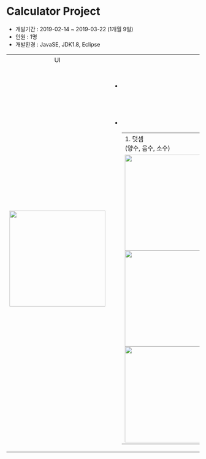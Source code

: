 <h1>Calculator Project</h1>
<ul>
  <li>개발기간 : 2019-02-14 ~ 2019-03-22 (1개월 9일)</li>
  <li>인원 : 1명</li>
  <li>개발환경 : JavaSE, JDK1.8, Eclipse</li>
</ul>

<table style="text-align:center;">
  <tr>
    <td>UI</td>
    <td>상세 설명</td>
  </tr>
  <tr>
    <td>
    <img src="https://blogfiles.pstatic.net/MjAxOTA1MDdfMjc4/MDAxNTU3MjA4NzgzNzcx.xjmH5qEAspFcDgAypmif4J69xAuGkGn_mNXUJihBwUUg.zcfgayGbA1heNmMKnAx_G4w7HkHyagZEcF-g4A9z2-sg.PNG.phh_92/calc.png?type=w2" width="250px"/>
    </td>
    <td>
      ▶ Calculator Design<br>
      <ul>
        <li>구성</li>
         1. 연산 내용 기록<br>
         2. 입력 숫자 표시 및 결과 출력<br>
         3. 연산 숫자 및 연산 기호 입력 버튼<br>
        <li>기능</li>
        <table>
          <tr>
            <td>
              1. 덧셈<br>(양수, 음수, 소수)
            </td>
            <td>
              2. 뺄셈<br>(양수, 음수, 소수)
            </td>
            <td>
              3. 곱셈<br>(양수, 음수, 소수)
            </td>
            <td>
              4. 나눗셈<br>(양수, 음수, 소수)
            </td>
            <td>
              5. 나머지<br>(양수, 음수, 소수)
            </td>
          </tr>
           <tr>
            <td>
              <img src="https://blogfiles.pstatic.net/MjAxOTA1MDdfMjE3/MDAxNTU3MjA5NzE0NDYx.ChRYlGaSOjhrV08JTl3ULH7sJ7dTvnVrLvBfhcBNxfQg.UlL6tFvrvZdiLNaU6GMbhLZc0HIx6nqxuUwYWGHEkoEg.PNG.phh_92/%EC%96%91%EC%88%98_%EB%8D%A7%EC%85%88.png?type=w2" width="250px"/>
              <img src="https://blogfiles.pstatic.net/MjAxOTA1MDdfMTMy/MDAxNTU3MjA5NzE0MTgz.20pr2inHZX4h08j8XjLeR2e2As5qdbEjQQkB_RhrMqog.5TUIzKIo9BbVI0pKf8O7638z76jh_nDKLEDoHAQMHfAg.PNG.phh_92/%EC%96%91_%EC%9D%8C%EC%88%98_%EB%8D%A7%EC%85%88.png?type=w2" width="250px"/>
              <img src="https://blogfiles.pstatic.net/MjAxOTA1MDdfMTQg/MDAxNTU3MjA5NzEzODE5.QYuWMnCMEHU4Xkn3MU7drYO750Vp4l9AYnkA119HDV4g.kNDD11dAXreCXb3j98CWZMYruG8IMBgcmIu860fA5k0g.PNG.phh_92/%EC%86%8C%EC%88%98_%EB%8D%A7%EC%85%88.png?type=w2" width="250px"/>
            </td>
            <td>
              <img src="https://blogfiles.pstatic.net/MjAxOTA1MDdfMTQ3/MDAxNTU3MjA5NzI3MzU0.Ont2Cbix8OZ9luf_f0eWkJqGSw9v5AFKLUVYRwtW9gUg.plBQP6q2u0-lfMjUlF0srkxE5LlaFsFoc0nlQW4z3Ggg.PNG.phh_92/%EC%96%91%EC%88%98_%EB%BA%84%EC%85%88.png?type=w2" width="250px"/>
              <img src="https://blogfiles.pstatic.net/MjAxOTA1MDdfMjk4/MDAxNTU3MjA5NzI3NTI5.dy4NylQdYNq5bRNb31T5Kx4A1dmx00lpI3ipbzHyH5Ug.78lOmeX6_BnL6D3rmOWexDkTWcJLQeT0sVUQYFtOhhcg.PNG.phh_92/%EC%9D%8C%EC%88%98_%EB%BA%84%EC%85%88.png?type=w2" width="250px"/>
              <img src="https://blogfiles.pstatic.net/MjAxOTA1MDdfMzYg/MDAxNTU3MjA5NzI3MTUz.Y6pf1dwQD-G2L6r9nRYY3J-PI0oJrb0Soe83WhLT3HMg.kGqORyy287mOsfIG00DruM8MJh0lvEF2wKu40bzs2fYg.PNG.phh_92/%EC%86%8C%EC%88%98_%EB%BA%84%EC%85%88.png?type=w2" width="250px"/>
            </td>
            <td>
              <img src="https://blogfiles.pstatic.net/MjAxOTA1MDdfNzMg/MDAxNTU3MjA5NzM5ODA3.AZ-1tGGhowqfLPmvFuf-YVWV_wF1OXNMLNPnAsEzaBgg._sdjaegaCNQJ0BnnJaCgBh0i2fRqNjKKyxdxCfLva5Qg.PNG.phh_92/%EC%96%91%EC%88%98_%EA%B3%B1%EC%85%88.png?type=w2" width="250px"/>
              <img src="https://blogfiles.pstatic.net/MjAxOTA1MDdfNjUg/MDAxNTU3MjA5NzM5OTk0.trKcMPkGzvGw8arivXsY38v8P8pkqDPqPEnjIr-Lvakg.QxZRkrzky6qG1YgxHGxp2GduutcWS_qi09B5kCUaf54g.PNG.phh_92/%EC%9D%8C%EC%88%98_%EA%B3%B1%EC%85%88.png?type=w2" width="250px"/>
              <img src="https://blogfiles.pstatic.net/MjAxOTA1MDdfMzkg/MDAxNTU3MjA5NzM5NjIx.WyiwADGyuItoFPd-Ix1hK21z6FEROZjCseHpXoIE2qkg.faNDDqi5uZiOeIxx_tUt8VYXa0BCOEFXuqvPajKRSS8g.PNG.phh_92/%EC%86%8C%EC%88%98_%EA%B3%B1%EC%85%88.png?type=w2" width="250px"/>
            </td>
            <td>
              <img src="https://blogfiles.pstatic.net/MjAxOTA1MDdfMTI5/MDAxNTU3MjA5NzUxMzEx.mBbyyZ00eBso-adhI7vEUEcwpSZY4-redv5eJzYc87gg.9p4nsGJDhKn2VrWHwFGYW5qHEcBWiyXP2R0Tb7pxFpcg.PNG.phh_92/%EC%96%91%EC%88%98_%EB%82%98%EB%88%97%EC%85%88.png?type=w2" width="250px"/>
              <img src="https://blogfiles.pstatic.net/MjAxOTA1MDdfMjgx/MDAxNTU3MjA5NzUxNTMy.Bl7VNqblN9xehzKEHzChYD7QZEMqaljwVXsTXT5usQEg.OeraOqwomZCxYaFq6ak4wm5ukL7Z8Gd1eMdLPg_oCicg.PNG.phh_92/%EC%9D%8C%EC%88%98_%EB%82%98%EB%88%97%EC%85%88.png?type=w2" width="250px"/>
              <img src="https://blogfiles.pstatic.net/MjAxOTA1MDdfMTEy/MDAxNTU3MjA5NzUxMDg4.LgcXXR8hCQsjIhjKD7PUddP7iiiiZIXh53zfxMM5ik8g.ySWlN0hxtj3XhxGR10N0bjacmvGJQgaSVACQ_rowCOwg.PNG.phh_92/%EC%86%8C%EC%88%98_%EB%82%98%EB%88%97%EC%85%88.png?type=w2" width="250px"/>
            </td>
            <td>
              <img src="https://blogfiles.pstatic.net/MjAxOTA1MDdfMTkg/MDAxNTU3MjA5NzYyNTM2.KilSSe9MbjseeAkBFdI9XYNdVomVTToBGDXXyJB8zmAg.7mXqCrh3zs60RAg6z2NfAfS38klbt2NNIDzn_QTn-7Ig.PNG.phh_92/%EC%96%91%EC%88%98_%EB%82%98%EB%A8%B8%EC%A7%80.png?type=w2" width="250px"/>
              <img src="https://blogfiles.pstatic.net/MjAxOTA1MDdfMjE0/MDAxNTU3MjA5NzYyNzcw.5mB9kTO3LE1GtoOdjYBigyT6uUqUjdEXxMy11ZITmIgg.jgayzIuFxCUP2s2fbSD6q9TbOEn7Ka1nmirx3WBtLzsg.PNG.phh_92/%EC%9D%8C%EC%88%98_%EB%82%98%EB%A8%B8%EC%A7%80.png?type=w2" width="250px"/>
              <img src="https://blogfiles.pstatic.net/MjAxOTA1MDdfNTAg/MDAxNTU3MjA5NzYyMzM4.uCoGZ_-ckdbo4GJLmUqSU0G0GbJXhu-pMZnmhvLbKtcg.gljaFgn-LHV_FH18hRjBmGLV8QXbf3rc8ZLrof6BGiUg.PNG.phh_92/%EC%86%8C%EC%88%98_%EB%82%98%EB%A8%B8%EC%A7%80.png?type=w2" width="250px"/>
            </td>
          </tr>
        </table>
      </ul>
    </td>
  </tr>
</table>
